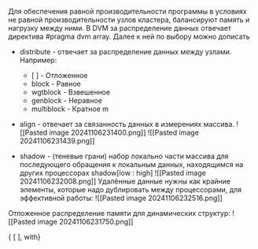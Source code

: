 Для обеспечения равной производительности программы в условиях не равной производительности узлов кластера, балансируют память и нагрузку между ними. 
В DVM за распределение данных отвечает директива \#pragma dvm array. Далее к ней по выбору можно дописать

- distribute - отвечает за распределение данных между узлами. Например:
	- \[ \] - Отложенное
	- block - Равное
	- wgtblock - Взвешенное
	- genblock - Неравное
	- multiblock - Кратное m

- align - отвечает за связанность данных в измерениях массива.
![[Pasted image 20241106231400.png]]
![[Pasted image 20241106231439.png]]

- shadow - (теневые грани) набор локально части массива для последующего обращения к локальным данных, находящимся на других процессорах shadow\[low : high\]
![[Pasted image 20241106232008.png]]
Удалённые данные нужны как крайние элементы, которые надо дублировать между процессорами, для эффективной работы: ![[Pasted image 20241106232516.png]]




Отложенное распределение памяти для динамических структур:
![[Pasted image 20241106231750.png]]




 { \[ \], with}

